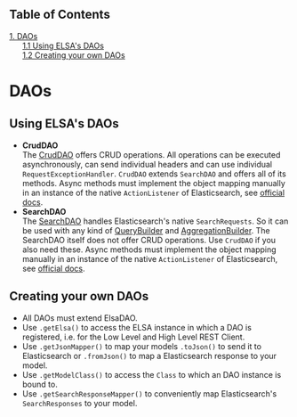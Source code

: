 ## Table of Contents
[1. DAOs](#daos)<br>
&nbsp;&nbsp;&nbsp;&nbsp;&nbsp;&nbsp;[1.1 Using ELSA's DAOs](#using-elsas-daos)<br>
&nbsp;&nbsp;&nbsp;&nbsp;&nbsp;&nbsp;[1.2 Creating your own DAOs](#creating-your-own-daos)<br>
# DAOs
## Using ELSA's DAOs

* **CrudDAO**<br>
The [CrudDAO](/src/main/java/dao/CrudDAO.java) offers CRUD operations. All operations can be executed asynchronously, can send individual headers and can use individual `RequestExceptionHandler`. `CrudDAO` extends `SearchDAO` and offers all of its methods. Async methods must implement the object mapping manually in an instance of the native `ActionListener` of Elasticsearch, see [official docs](https://www.elastic.co/guide/en/elasticsearch/client/java-rest/current/java-rest-high-supported-apis.html).
* **SearchDAO**<br>
The [SearchDAO](/src/main/java/dao/SearchDAO.java) handles Elasticsearch's native `SearchRequests`. So it can be used with any kind of [QueryBuilder](https://www.elastic.co/guide/en/elasticsearch/client/java-rest/current/java-rest-high-query-builders.html) and [AggregationBuilder](https://www.elastic.co/guide/en/elasticsearch/client/java-rest/current/java-rest-high-aggregation-builders.html). The SearchDAO itself does not offer CRUD operations. Use `CrudDAO` if you also need these. Async methods must implement the object mapping manually in an instance of the native `ActionListener` of Elasticsearch, see [official docs](https://www.elastic.co/guide/en/elasticsearch/client/java-rest/current/java-rest-high-supported-apis.html).


## Creating your own DAOs

* All DAOs must extend ElsaDAO.
* Use `.getElsa()` to access the ELSA instance in which a DAO is registered, i.e. for the Low Level and High Level REST Client.
* Use `.getJsonMapper()` to map your models `.toJson()` to send it to Elasticsearch or `.fromJson()` to map a Elasticsearch response to your model.
* Use `.getModelClass()` to access the `Class` to which an DAO instance is bound to.
* Use `.getSearchResponseMapper()` to conveniently map Elasticsearch's `SearchResponses` to your model.


